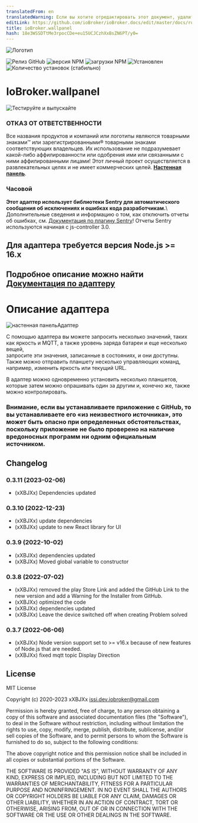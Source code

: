 ```yaml
---
translatedFrom: en
translatedWarning: Если вы хотите отредактировать этот документ, удалите поле «translatedFrom», в противном случае этот документ будет снова автоматически переведен
editLink: https://github.com/ioBroker/ioBroker.docs/edit/master/docs/ru/adapterref/iobroker.wallpanel/README.md
title: ioBroker.wallpanel
hash: 18e3WSSDTtMe3rpocCDe+eu15UCJCzhXxBsZN6PT/y0=
---
```

![Логотип](../../../en/adapterref/iobroker.wallpanel/admin/wallpanel.png)

![Релиз GitHub](https://img.shields.io/github/v/release/xXBJXx/ioBroker.wallpanel?include_prereleases&label=GitHub%20release&logo=github)
![версия NPM](https://img.shields.io/npm/v/iobroker.wallpanel.svg?logo=npm)
![загрузки NPM](https://img.shields.io/npm/dm/iobroker.wallpanel.svg?logo=npm)
![Установлен](https://iobroker.live/badges/wallpanel-installed.svg)
![Количество установок (стабильно)](http://iobroker.live/badges/wallpanel-stable.svg)

# IoBroker.wallpanel
![Тестируйте и выпускайте](https://github.com/xXBJXx/ioBroker.wallpanel/workflows/Test%20and%20Release/badge.svg)

### ОТКАЗ ОТ ОТВЕТСТВЕННОСТИ
Все названия продуктов и компаний или логотипы являются товарными знаками™ или зарегистрированными® товарными знаками соответствующих владельцев. Их использование не подразумевает какой-либо аффилированности или одобрения ими или связанными с ними аффилированными лицами! Этот личный проект осуществляется в развлекательных целях и не имеет коммерческих целей. **[Настенная панель](https://github.com/TheTimeWalker/wallpanel-android)**.

### Часовой
**Этот адаптер использует библиотеки Sentry для автоматического сообщения об исключениях и ошибках кода разработчикам.**\ Дополнительные сведения и информацию о том, как отключить отчеты об ошибках, см.
[Документация по плагину Sentry](https://github.com/ioBroker/plugin-sentry#plugin-sentry)! Отчеты Sentry используются начиная с js-controller 3.0.

## Для адаптера требуется версия Node.js >= 16.x
## **Подробное описание можно найти [Документация по адаптеру](https://xxbjxx.github.io/wallpanel/)**
# Описание адаптера
![настенная панельАдаптер](../../../en/adapterref/iobroker.wallpanel/admin/media/wallpanelAdapter.png)

С помощью адаптера вы можете запросить несколько значений, таких как яркость и MQTT, а также уровень заряда батареи и еще несколько вещей,<br> запросите эти значения, записанные в состояниях, и они доступны.<br> Также можно отправить планшету несколько управляющих команд, например, изменить яркость или текущий URL.

В адаптер можно одновременно установить несколько планшетов, которые затем можно опрашивать один за другим и, конечно же, также можно контролировать.

### **Внимание, если вы устанавливаете приложение с GitHub, то вы устанавливаете его «из неизвестного источника», это может быть опасно при определенных обстоятельствах, поскольку приложение не было проверено на наличие вредоносных программ ни одним официальным источником.**

## Changelog
 <!--
 Placeholder for the next version (at the beginning of the line):
 ### __WORK IN PROGRESS__ (- falls nicht benötigt löschen sonst klammern entfernen und nach dem - dein text schreiben)
 -->
### 0.3.11 (2023-02-06)
* (xXBJXx) Dependencies updated

### 0.3.10 (2022-12-23)
* (xXBJXx) update dependencies
* (xXBJXx) update to new React library for UI

### 0.3.9 (2022-10-02)
* (xXBJXx) dependencies updated 
* (xXBJXx) Moved global variable to constructor

### 0.3.8 (2022-07-02)
* (xXBJXx) removed the play Store Link and added the GitHub Link to the new version and add a Warning for the Installer from GitHub.
* (xXBJXx) optimized the code
* (xXBJXx) dependencies updated
* (xXBJXx) Leave the device switched off when creating Problem solved

### 0.3.7 (2022-06-06)
* (xXBJXx) Node version support set to >= v16.x because of new features of Node.js that are needed.
* (xXBJXx) fixed mqtt topic Display Direction

## License
MIT License

Copyright (c) 2020-2023 xXBJXx <issi.dev.iobroker@gmail.com>

Permission is hereby granted, free of charge, to any person obtaining a copy
of this software and associated documentation files (the "Software"), to deal
in the Software without restriction, including without limitation the rights
to use, copy, modify, merge, publish, distribute, sublicense, and/or sell
copies of the Software, and to permit persons to whom the Software is
furnished to do so, subject to the following conditions:

The above copyright notice and this permission notice shall be included in all
copies or substantial portions of the Software.

THE SOFTWARE IS PROVIDED "AS IS", WITHOUT WARRANTY OF ANY KIND, EXPRESS OR
IMPLIED, INCLUDING BUT NOT LIMITED TO THE WARRANTIES OF MERCHANTABILITY,
FITNESS FOR A PARTICULAR PURPOSE AND NONINFRINGEMENT. IN NO EVENT SHALL THE
AUTHORS OR COPYRIGHT HOLDERS BE LIABLE FOR ANY CLAIM, DAMAGES OR OTHER
LIABILITY, WHETHER IN AN ACTION OF CONTRACT, TORT OR OTHERWISE, ARISING FROM,
OUT OF OR IN CONNECTION WITH THE SOFTWARE OR THE USE OR OTHER DEALINGS IN THE
SOFTWARE.
